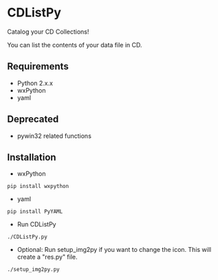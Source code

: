 # CDListPy
Catalog your CD Collections!

You can list the contents of your data file in CD.

## Requirements
- Python 2.x.x
- wxPython
- yaml

## Deprecated
- pywin32 related functions

## Installation
- wxPython
```
pip install wxpython
```

- yaml
```
pip install PyYAML
```

- Run CDListPy
```
./CDListPy.py
```

- Optional: Run setup_img2py if you want to change the icon. This will create a "res.py" file.
```
./setup_img2py.py
```
